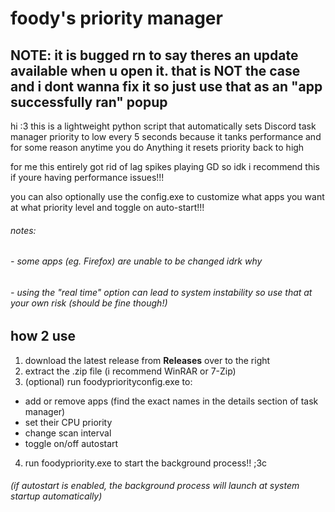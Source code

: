 # foody's priority manager
## NOTE: it is bugged rn to say theres an update available when u open it. that is NOT the case and i dont wanna fix it so just use that as an "app successfully ran" popup

hi :3 this is a lightweight python script that automatically sets Discord task manager priority to low every 5 seconds because it tanks performance and for some reason anytime you do Anything it resets priority back to high

for me this entirely got rid of lag spikes playing GD so idk i recommend this if youre having performance issues!!!

you can also optionally use the config.exe to customize what apps you want at what priority level and toggle on auto-start!!!
###### notes: 
###### - some apps (eg. Firefox) are unable to be changed idrk why
###### - using the "real time" option can lead to system instability so use that at your own risk (should be fine though!)

## how 2 use
1. download the latest release from **Releases** over to the right
2. extract the .zip file (i recommend WinRAR or 7-Zip)
3. (optional) run foodypriorityconfig.exe to:
- add or remove apps (find the exact names in the details section of task manager)
- set their CPU priority
- change scan interval
- toggle on/off autostart
4. run foodypriority.exe to start the background process!! ;3c
###### (if autostart is enabled, the background process will launch at system startup automatically)
